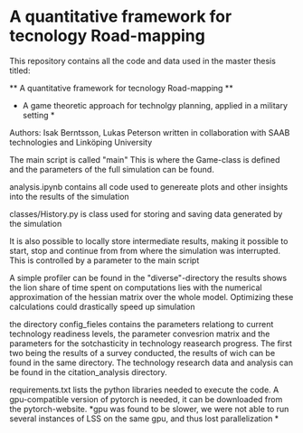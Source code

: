 # A quantitative framework for tecnology Road-mapping

This repository contains all the code and data used in the master thesis titled:

** A quantitative framework for tecnology Road-mapping **
* A game theoretic approach for technolgy planning, applied in a military setting *

Authors: Isak Berntsson, Lukas Peterson
written in collaboration with SAAB technologies and Linköping University

The main script is called "main"
This is where the Game-class is defined and the parameters of the full simulation can be found.

analysis.ipynb contains all code used to genereate plots and other insights into the results of the simulation

classes/History.py is class used for storing and saving data generated by the simulation

It is also possible to locally store intermediate results, making it possible to start, stop and continue from from where the simulation was interrupted.
This is controlled by a parameter to the main script

A simple profiler can be found in the "diverse"-directory
the results shows the lion share of time spent on computations lies with the numerical approximation of the hessian matrix over the whole model. 
Optimizing these calculations could drastically speed up simulation

the directory config_fieles contains the parameters relationg to current technology readiness levels, the parameter convesrion matrix and the parameters for the sotchasticity in technology reasearch progress. The first two being the results of  a survey conducted, the results of wich can be found in the same directory. The technology research data  and analysis can be found in the citation_analysis directory.

requirements.txt lists the python libraries needed to execute the code. A gpu-compatible version of pytorch is needed, it can be downloaded from the pytorch-website. *gpu was found to be slower, we were not able to run several instances of LSS on the same gpu, and thus lost parallelization *











